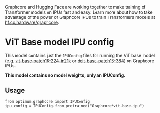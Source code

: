 Graphcore and Hugging Face are working together to make training of Transformer models on IPUs fast and easy. Learn more about how to take advantage of the power of Graphcore IPUs to train Transformers models at [hf.co/hardware/graphcore](https://huggingface.co/hardware/graphcore).

# ViT Base model IPU config

This model contains just the `IPUConfig` files for running the ViT base model (e.g. [vit-base-patch16-224-in21k](https://huggingface.co/google/vit-base-patch16-224-in21k) or [deit-base-patch16-384](https://huggingface.co/facebook/deit-base-patch16-384)) on Graphcore IPUs.

**This model contains no model weights, only an IPUConfig.** 

## Usage

```
from optimum.graphcore import IPUConfig
ipu_config = IPUConfig.from_pretrained("Graphcore/vit-base-ipu")
```